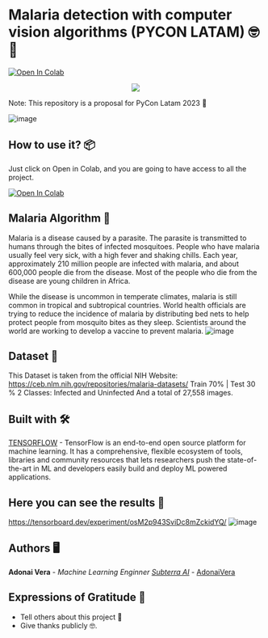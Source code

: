 # Malaria detection with computer vision algorithms (PYCON LATAM) 🤓🚀
[![Open In Colab](https://colab.research.google.com/assets/colab-badge.svg)](https://colab.research.google.com/github/AdonaiVera/cincipy_malaria/blob/main/%5BMalaria%5D_mainProject.ipynb)

<p align="center">
  <img src="https://readme-typing-svg.herokuapp.com/?lines=Welcome+Cincipy+Community!;Bienvenidos!;Accueillir!;欢迎!&font=Fira%20Code&center=true&width=380&height=50">
</p>

Note: This repository is a proposal for PyCon Latam 2023 📄

![image](https://user-images.githubusercontent.com/45982251/180677692-b5708a55-0694-4ba4-a3a3-901e6bbb6c5a.png)

## How to use it? 📦
Just click on Open in Colab, and you are going to have access to all the project.

[![Open In Colab](https://colab.research.google.com/assets/colab-badge.svg)](https://colab.research.google.com/github/AdonaiVera/cincipy_malaria/blob/main/%5BMalaria%5D_mainProject.ipynb)

## Malaria Algorithm :space_invader: 
Malaria is a disease caused by a parasite. The parasite is transmitted to humans through the bites of infected mosquitoes. People who have malaria usually feel very sick, with a high fever and shaking chills. Each year, approximately 210 million people are infected with malaria, and about 600,000 people die from the disease. Most of the people who die from the disease are young children in Africa.

While the disease is uncommon in temperate climates, malaria is still common in tropical and subtropical countries. World health officials are trying to reduce the incidence of malaria by distributing bed nets to help protect people from mosquito bites as they sleep. Scientists around the world are working to develop a vaccine to prevent malaria.
![image](https://user-images.githubusercontent.com/45982251/180677747-3ccedc34-b1ff-433b-9093-c0674adef263.png)


## Dataset 📖
This Dataset is taken from the official NIH Website: https://ceb.nlm.nih.gov/repositories/malaria-datasets/
Train 70% | Test 30 % 2 Classes: Infected and Uninfected And a total of 27,558 images.

## Built with 🛠️
[TENSORFLOW](https://www.tensorflow.org/) - TensorFlow is an end-to-end open source platform for machine learning. It has a comprehensive, flexible ecosystem of tools, libraries and community resources that lets researchers push the state-of-the-art in ML and developers easily build and deploy ML powered applications.

## Here you can see the results 📌
https://tensorboard.dev/experiment/osM2p943SviDc8mZckidYQ/
![image](https://user-images.githubusercontent.com/45982251/180677522-98cd152a-0248-495d-bacf-b6bf41c9a60a.png)


## Authors 🖥
**Adonai Vera** - *Machine Learning Enginner [Subterra AI](https://www.subterra.ai/)* - [AdonaiVera](https://github.com/AdonaiVera)

## Expressions of Gratitude 🎁
* Tell others about this project 📢
* Give thanks publicly 🤓.
